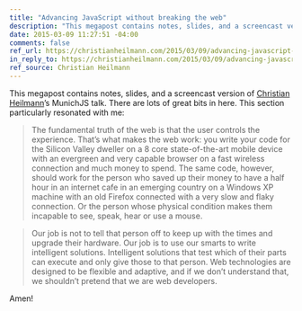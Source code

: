 ```yaml
---
title: "Advancing JavaScript without breaking the web"
description: "This megapost contains notes, slides, and a screencast version of Christian Heilmann’s MunichJS talk."
date: 2015-03-09 11:27:51 -04:00
comments: false
ref_url: https://christianheilmann.com/2015/03/09/advancing-javascript-without-breaking-the-web/
in_reply_to: https://christianheilmann.com/2015/03/09/advancing-javascript-without-breaking-the-web/
ref_source: Christian Heilmann
---
```


This megapost contains notes, slides, and a screencast version of [Christian Heilmann](https://twitter.com/codepo8)’s MunichJS talk. There are lots of great bits in here. This section particularly resonated with me:

> The fundamental truth of the web is that the user controls the experience. That’s what makes the web work: you write your code for the Silicon Valley dweller on a 8 core state-of-the-art mobile device with an evergreen and very capable browser on a fast wireless connection and much money to spend. The same code, however, should work for the person who saved up their money to have a half hour in an internet cafe in an emerging country on a Windows XP machine with an old Firefox connected with a very slow and flaky connection. Or the person whose physical condition makes them incapable to see, speak, hear or use a mouse.

> Our job is not to tell that person off to keep up with the times and upgrade their hardware. Our job is to use our smarts to write intelligent solutions. Intelligent solutions that test which of their parts can execute and only give those to that person. Web technologies are designed to be flexible and adaptive, and if we don’t understand that, we shouldn’t pretend that we are web developers.

Amen!